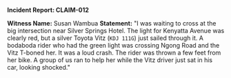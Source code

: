**Incident Report: CLAIM-012**

**Witness Name:** Susan Wambua
**Statement:**
"I was waiting to cross at the big intersection near Silver Springs Hotel. The light for Kenyatta Avenue was clearly red, but a silver Toyota Vitz (`KDJ 111G`) just sailed through it. A bodaboda rider who had the green light was crossing Ngong Road and the Vitz T-boned her. It was a loud crash. The rider was thrown a few feet from her bike. A group of us ran to help her while the Vitz driver just sat in his car, looking shocked."
